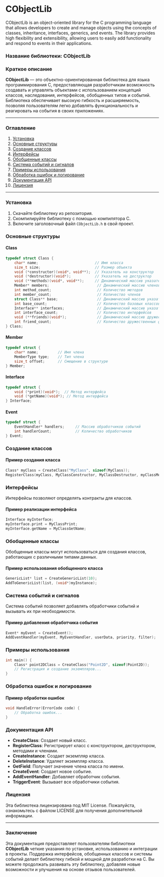 # CObjectLib
CObjectLib is an object-oriented library for the C programming language that allows developers to create and manage objects using the concepts of classes, inheritance, interfaces, generics, and events. The library provides high flexibility and extensibility, allowing users to easily add functionality and respond to events in their applications.

### Название библиотеки: **CObjectLib**

### Краткое описание
**CObjectLib** — это объектно-ориентированная библиотека для языка программирования C, предоставляющая разработчикам возможность создавать и управлять объектами с использованием концепций классов, наследования, интерфейсов, обобщенных типов и событий. Библиотека обеспечивает высокую гибкость и расширяемость, позволяя пользователям легко добавлять функциональность и реагировать на события в своих приложениях.

---

### Оглавление

1. [Установка](#установка)
2. [Основные структуры](#основные-структуры)
3. [Создание классов](#создание-классов)
4. [Интерфейсы](#интерфейсы)
5. [Обобщенные классы](#обобщенные-классы)
6. [Система событий и сигналов](#система-событий-и-сигналов)
7. [Примеры использования](#примеры-использования)
8. [Обработка ошибок и логирование](#обработка-ошибок-и-логирование)
9. [Документация API](#документация-api)
10. [Лицензия](#лицензия)

---

### Установка

1. Скачайте библиотеку из репозитория.
2. Скомпилируйте библиотеку с помощью компилятора C.
3. Включите заголовочный файл `CObjectLib.h` в свой проект.

### Основные структуры

#### Class

```c
typedef struct Class {
    char* name;                          // Имя класса
    size_t size;                         // Размер объекта
    void (*constructor)(void*, void**);  // Указатель на конструктор
    void (*destructor)(void*);           // Указатель на деструктор
    void (**methods)(void*, void**);     // Динамический массив указателей на методы
    Member* members;                      // Динамический массив членов класса
    int method_count;                     // Количество методов
    int member_count;                     // Количество членов
    struct Class** base;                  // Динамический массив указателей на базовые классы
    int base_count;                       // Количество базовых классов
    Interface** interfaces;               // Динамический массив указателей на интерфейсы
    int interface_count;                  // Количество интерфейсов
    void (**friends)(void*);              // Динамический массив дружественных функций
    int friend_count;                     // Количество дружественных функций
} Class;
```

#### Member

```c
typedef struct {
    char* name;         // Имя члена
    MemberType type;    // Тип члена
    size_t offset;      // Смещение в структуре
} Member;
```

#### Interface

```c
typedef struct {
    void (*print)(void*);  // Метод интерфейса
    void (*getName)(void*); // Метод интерфейса
} Interface;
```

#### Event

```c
typedef struct {
    EventHandler* handlers;     // Массив обработчиков событий
    int handlerCount;           // Количество обработчиков
} Event;
```

### Создание классов

#### Пример создания класса

```c
Class* myClass = CreateClass("MyClass", sizeof(MyClass));
RegisterClass(myClass, MyClassConstructor, MyClassDestructor, myClassMethods, methodCount, myClassMembers, memberCount, baseClasses, baseCount, NULL, 0);
```

### Интерфейсы

Интерфейсы позволяют определять контракты для классов.

#### Пример реализации интерфейса

```c
Interface myInterface;
myInterface.print = MyClassPrint;
myInterface.getName = MyClassGetName;
```

### Обобщенные классы

Обобщенные классы могут использоваться для создания классов, работающих с различными типами данных.

#### Пример использования обобщенного класса

```c
GenericList* list = CreateGenericList(10);
AddToGenericList(list, (void*)myInstance);
```

### Система событий и сигналов

Система событий позволяет добавлять обработчики событий и вызывать их при необходимости.

#### Пример добавления обработчика события

```c
Event* myEvent = CreateEvent();
AddEventHandler(myEvent, MyEventHandler, userData, priority, filter);
```

### Примеры использования

```c
int main() {
    Class* point2DClass = CreateClass("Point2D", sizeof(Point2D));
    // Регистрация и создание экземпляров...
}
```

### Обработка ошибок и логирование

#### Пример обработки ошибок

```c
void HandleError(ErrorCode code) {
    // Обработка ошибок...
}
```

### Документация API

- **CreateClass**: Создает новый класс.
- **RegisterClass**: Регистрирует класс с конструктором, деструктором, методами и членами.
- **CreateInstance**: Создает экземпляр класса.
- **DeleteInstance**: Удаляет экземпляр класса.
- **GetField**: Получает значение члена класса по имени.
- **CreateEvent**: Создает новое событие.
- **AddEventHandler**: Добавляет обработчик события.
- **TriggerEvent**: Вызывает все обработчики события.

### Лицензия

Эта библиотека лицензирована под MIT License. Пожалуйста, ознакомьтесь с файлом LICENSE для получения дополнительной информации.

---

### Заключение

Эта документация предоставляет пользователям библиотеки **CObjectLib** четкие указания по установке, использованию и интеграции в проекты. Поддержка интерфейсов, обобщенных классов и системы событий делает библиотеку гибкой и мощной для разработки на C. Вы можете продолжать развивать эту библиотеку, добавляя новые возможности и улучшения на основе отзывов пользователей.
